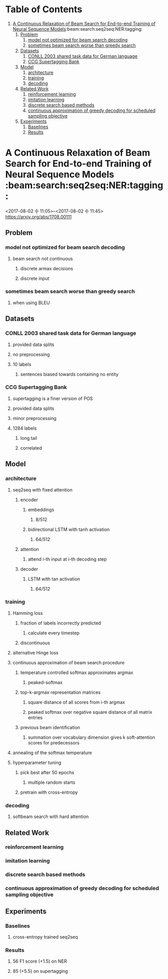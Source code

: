 
# Table of Contents

1.  [A Continuous Relaxation of Beam Search for End-to-end Training of Neural Sequence Models](#org8feaa89):beam:search:seq2seq:NER:tagging:
    1.  [Problem](#orgd721bb3)
        1.  [model not optimized for beam search decoding](#orgc94a7bc)
        2.  [sometimes beam search worse than greedy search](#orgcdf4ac5)
    2.  [Datasets](#orgdda7221)
        1.  [CONLL 2003 shared task data for German language](#org3007515)
        2.  [CCG Supertagging Bank](#orgbb11ffe)
    3.  [Model](#org66a0de4)
        1.  [architecture](#org293a1b7)
        2.  [training](#orgf2e671c)
        3.  [decoding](#org73e30be)
    4.  [Related Work](#org7fac7d3)
        1.  [reinforcement learning](#org6c11aa8)
        2.  [imitation learning](#orgcb5b5dc)
        3.  [discrete search based methods](#orga6b8d07)
        4.  [continuous approximation of greedy decoding for scheduled sampling objective](#org2dffbcf)
    5.  [Experiments](#orgb652be3)
        1.  [Baselines](#org85dd724)
        2.  [Results](#org043304d)


<a id="org8feaa89"></a>

# A Continuous Relaxation of Beam Search for End-to-end Training of Neural Sequence Models     :beam:search:seq2seq:NER:tagging:

<span class="timestamp-wrapper"><span class="timestamp">&lt;2017-08-02 수 11:05&gt;&#x2013;&lt;2017-08-02 수 11:45&gt;</span></span>
<https://arxiv.org/abs/1708.00111>


<a id="orgd721bb3"></a>

## Problem


<a id="orgc94a7bc"></a>

### model not optimized for beam search decoding

1.  beam search not continuous

    1.  discrete armax decisions
    
    2.  discrete input


<a id="orgcdf4ac5"></a>

### sometimes beam search worse than greedy search

1.  when using BLEU


<a id="orgdda7221"></a>

## Datasets


<a id="org3007515"></a>

### CONLL 2003 shared task data for German language

1.  provided data splits

2.  no preprocessing

3.  10 labels

    1.  sentences biased towards containing no entity


<a id="orgbb11ffe"></a>

### CCG Supertagging Bank

1.  supertagging is a finer version of POS

2.  provided data splits

3.  minor preprocessing

4.  1284 labels

    1.  long tail
    
    2.  correlated


<a id="org66a0de4"></a>

## Model


<a id="org293a1b7"></a>

### architecture

1.  seq2seq with fixed attention

    1.  encoder
    
        1.  embeddings
        
            1.  8/512
        
        2.  bidirectional LSTM with tanh activation
        
            1.  64/512
    
    2.  attention
    
        1.  attend i-th input at i-th decoding step
    
    3.  decoder
    
        1.  LSTM with tan activation
        
            1.  64/512


<a id="orgf2e671c"></a>

### training

1.  Hamming loss

    1.  fraction of labels incorrectly predicted
    
        1.  calculate every timestep
    
    2.  discontinuous

2.  alternative Hinge loss

3.  continuous approximation of beam search procedure

    1.  temperature controlled softmax approximates argmax
    
        1.  peaked-softmax
    
    2.  top-k-argmax representation matrices
    
        1.  square distance of all scores from i-th argmax
        
        2.  peaked softmax over negative square distance of all matrix entries
    
    3.  previous beam identification
    
        1.  summation over vocabulary dimension gives k soft-attention scores for predecessors

4.  annealing of the softmax temperature

5.  hyperparameter tuning

    1.  pick best after 50 epochs
    
        1.  multiple random starts
    
    2.  pretrain with cross-entropy


<a id="org73e30be"></a>

### decoding

1.  softbeam search with hard attention


<a id="org7fac7d3"></a>

## Related Work


<a id="org6c11aa8"></a>

### reinforcement learning


<a id="orgcb5b5dc"></a>

### imitation learning


<a id="orga6b8d07"></a>

### discrete search based methods


<a id="org2dffbcf"></a>

### continuous approximation of greedy decoding for scheduled sampling objective


<a id="orgb652be3"></a>

## Experiments


<a id="org85dd724"></a>

### Baselines

1.  cross-entropy trained seq2seq


<a id="org043304d"></a>

### Results

1.  56 F1 score (+1.5) on NER

2.  85 (+5.5) on supertagging

